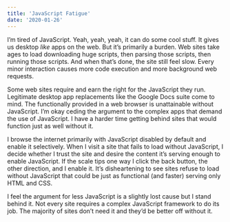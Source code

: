 ```yaml
---
title: 'JavaScript Fatigue'
date: '2020-01-26'
---
```

I’m tired of JavaScript. Yeah, yeah, yeah, it can do some cool stuff. It gives us desktop *like* apps on the web. But it’s primarily a burden. Web sites take ages to load downloading huge scripts, then parsing those scripts, then running those scripts. And when that’s done, the site still feel slow. Every minor interaction causes more code execution and more background web requests.

Some web sites require and earn the right for the JavaScript they run. Legitimate desktop app replacements like the Google Docs suite come to mind. The functionally provided in a web browser is unattainable without JavaScript. I’m okay ceding the argument to the complex apps that demand the use of JavaScript. I have a harder time getting behind sites that would function just as well without it.

I browse the internet primarily with JavaScript disabled by default and enable it selectively. When I visit a site that fails to load without JavaScript, I decide whether I trust the site and desire the content it’s serving enough to enable JavaScript. If the scale tips one way I click the back button, the other direction, and I enable it. It’s disheartening to see sites refuse to load without JavaScript that could be just as functional (and faster) serving only HTML and CSS.

I feel the argument for less JavaScript is a slightly lost cause but I stand behind it. Not every site requires a complex JavaScript framework to do its job. The majority of sites don’t need it and they’d be better off without it.